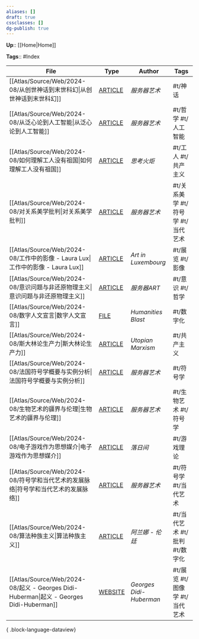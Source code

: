 ```yaml
---
aliases: []
draft: true
cssclasses: []
dg-publish: true
---
```


**Up**:: [[Home\|Home]]

**Tags**:: #Index

| File                                                                                   | Type                                                                                                                                                                                                                                                    | Author                  | Tags                   |
| -------------------------------------------------------------------------------------- | ------------------------------------------------------------------------------------------------------------------------------------------------------------------------------------------------------------------------------------------------------- | ----------------------- | ---------------------- |
| [[Atlas/Source/Web/2024-08/从创世神话到末世科幻\|从创世神话到末世科幻]]                                 | [ARTICLE](https://mp.weixin.qq.com/s?__biz=MjM5Mzg2NjU3Ng%3D%3D&chksm=a6928b3a91e5022ce4a990214b6351ba0b704ed81a200f038c94b014f783321a35f0f811cb6d&idx=1&mid=2247515397&scene=21&sn=42fc84b61193d25ca651974a21d94169)                                   | _服务器艺术_                 | #t/神话                  |
| [[Atlas/Source/Web/2024-08/从泛心论到人工智能\|从泛心论到人工智能]]                                   | [ARTICLE](https://mp.weixin.qq.com/s?__biz=MjM5Mzg2NjU3Ng%3D%3D&chksm=a692b01091e539066eda02ffdb26a02591d0a1eca0fa49662d76d94455147a9a8aba4647fbbd&idx=1&mid=2247517743&scene=21&sn=30bb178734e5707a264cbca614dccdcb)                                   | _服务器艺术_                 | #t/哲学 #t/人工智能          |
| [[Atlas/Source/Web/2024-08/如何理解工人没有祖国\|如何理解工人没有祖国]]                                 | [ARTICLE](https://mp.weixin.qq.com/s/-4YpKwaVLvw1QoLA01tRCw)                                                                                                                                                                                            | _思考火炬_                  | #t/工人 #t/共产主义          |
| [[Atlas/Source/Web/2024-08/对关系美学批判\|对关系美学批判]]                                       | [ARTICLE](https://mp.weixin.qq.com/s?__biz=MjM5Mzg2NjU3Ng%3D%3D&chksm=a6913eb891e6b7ae1ccaaaec23bc492b1b29e4f11d9d2b9724c6c0b700a633d29ccb5697b6b3&cur_album_id=1392216700120317952&idx=1&mid=2247485575&scene=178&sn=b5ab0305da35aaeb7ce4bfaf744e34aa) | _服务器艺术_                 | #t/关系美学 #t/符号学 #t/当代艺术 |
| [[Atlas/Source/Web/2024-08/工作中的影像 - Laura Lux\|工作中的影像 - Laura Lux]]                 | [ARTICLE](https://we-make-money-not-art.com/images-at-work-a-cinematic-view-on-the-working-class/)                                                                                                                                                      | _Art in Luxembourg_     | #t/展览 #t/影像            |
| [[Atlas/Source/Web/2024-08/意识问题与非还原物理主义\|意识问题与非还原物理主义]]                             | [ARTICLE](https://mp.weixin.qq.com/s/Gm1_8Kd8UgWOj-JYuUAScw)                                                                                                                                                                                            | _服务器ART_                | #t/意识 #t/哲学            |
| [[Atlas/Source/Web/2024-08/数字人文宣言\|数字人文宣言]]                                         | [FILE](https://humanitiesblast.com/manifesto/Manifesto_V2.pdf)                                                                                                                                                                                          | _Humanities Blast_      | #t/数字化                 |
| [[Atlas/Source/Web/2024-08/斯大林论生产力\|斯大林论生产力]]                                       | [ARTICLE](https://mp.weixin.qq.com/s/uJtEYdtyJTSiEMp-89n3zw)                                                                                                                                                                                            | _Utopian Marxism_       | #t/共产主义                |
| [[Atlas/Source/Web/2024-08/法国符号学概要与实例分析\|法国符号学概要与实例分析]]                             | [ARTICLE](https://mp.weixin.qq.com/s?__biz=MjM5Mzg2NjU3Ng%3D%3D&chksm=a692d37491e55a62063cd5e362ca7446e15b8c1e746065d30822aaa5afd3cae4caded1fe6efc&cur_album_id=1392216700120317952&idx=1&mid=2247492939&scene=178&sn=e2ff789117e112b050563a9141df20ce) | _服务器艺术_                 | #t/符号学                 |
| [[Atlas/Source/Web/2024-08/生物艺术的疆界与伦理\|生物艺术的疆界与伦理]]                                 | [ARTICLE](https://mp.weixin.qq.com/s?__biz=MjM5Mzg2NjU3Ng%3D%3D&chksm=a69130a991e6b9bf4489611209b7902ae22a1a9434fa5ddb54a277af3097ae25bf4f8d8b429d&cur_album_id=1392216700120317952&idx=1&mid=2247485078&scene=178&sn=1bb495e5724a865b2a387139202fd049) | _服务器艺术_                 | #t/生物艺术 #t/符号学         |
| [[Atlas/Source/Web/2024-08/电子游戏作为思想媒介\|电子游戏作为思想媒介]]                                 | [ARTICLE](https://mp.weixin.qq.com/s/Rnel8wRBeumueoZubUjPjQ)                                                                                                                                                                                            | _落日间_                   | #t/游戏理论                |
| [[Atlas/Source/Web/2024-08/符号学和当代艺术的发展脉络\|符号学和当代艺术的发展脉络]]                           | [ARTICLE](https://mp.weixin.qq.com/s?__biz=MjM5Mzg2NjU3Ng%3D%3D&chksm=a691349e91e6bd887d8ffa3b19d72a49e20c09788a28c76089618b69553b2ba5129fd0ec4422&cur_album_id=1392216700120317952&idx=1&mid=2247484065&scene=178&sn=b30ab6bf3e4b63270f919d5b4dd17ccf) | _服务器艺术_                 | #t/符号学 #t/当代艺术         |
| [[Atlas/Source/Web/2024-08/算法种族主义\|算法种族主义]]                                         | [ARTICLE](https://mp.weixin.qq.com/s/LPgSblA6_SVRZsKXBa8dzw)                                                                                                                                                                                            | _阿兰娜 - 伦廷_              | #t/当代艺术 #t/批判 #t/数字化   |
| [[Atlas/Source/Web/2024-08/起义 - Georges Didi-Huberman\|起义 - Georges Didi-Huberman]] | [WEBSITE](https://archive-soulevements.jeudepaume.org/parcours/index.html)                                                                                                                                                                              | _Georges Didi-Huberman_ | #t/展览 #t/图像学 #t/当代艺术   |

{ .block-language-dataview}
